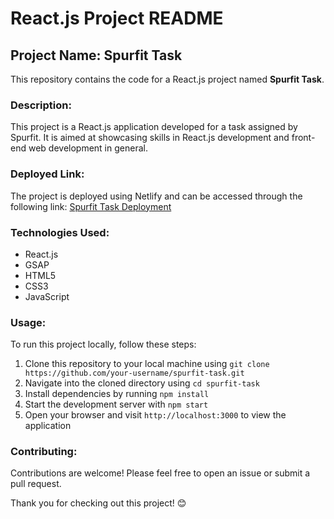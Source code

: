 # React.js Project README

## Project Name: Spurfit Task

This repository contains the code for a React.js project named **Spurfit Task**.

### Description:
This project is a React.js application developed for a task assigned by Spurfit. It is aimed at showcasing skills in React.js development and front-end web development in general.

### Deployed Link:
The project is deployed using Netlify and can be accessed through the following link: [Spurfit Task Deployment](https://main--spurfittask.netlify.app/)

### Technologies Used:
- React.js
- GSAP
- HTML5
- CSS3
- JavaScript

### Usage:
To run this project locally, follow these steps:
1. Clone this repository to your local machine using `git clone https://github.com/your-username/spurfit-task.git`
2. Navigate into the cloned directory using `cd spurfit-task`
3. Install dependencies by running `npm install`
4. Start the development server with `npm start`
5. Open your browser and visit `http://localhost:3000` to view the application


### Contributing:
Contributions are welcome! Please feel free to open an issue or submit a pull request.


Thank you for checking out this project! 😊
